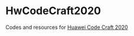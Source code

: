 # HwCodeCraft2020
Codes and resources for [Huawei Code Craft 2020](https://competition.huaweicloud.com/codecraft2020)
